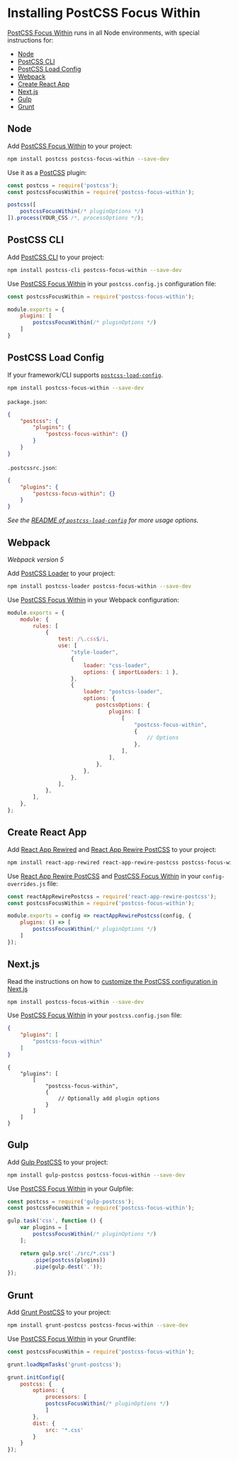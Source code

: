 # Installing PostCSS Focus Within

[PostCSS Focus Within] runs in all Node environments, with special instructions for:

- [Node](#node)
- [PostCSS CLI](#postcss-cli)
- [PostCSS Load Config](#postcss-load-config)
- [Webpack](#webpack)
- [Create React App](#create-react-app)
- [Next.js](#nextjs)
- [Gulp](#gulp)
- [Grunt](#grunt)

## Node

Add [PostCSS Focus Within] to your project:

```bash
npm install postcss postcss-focus-within --save-dev
```

Use it as a [PostCSS] plugin:

```js
const postcss = require('postcss');
const postcssFocusWithin = require('postcss-focus-within');

postcss([
	postcssFocusWithin(/* pluginOptions */)
]).process(YOUR_CSS /*, processOptions */);
```

## PostCSS CLI

Add [PostCSS CLI] to your project:

```bash
npm install postcss-cli postcss-focus-within --save-dev
```

Use [PostCSS Focus Within] in your `postcss.config.js` configuration file:

```js
const postcssFocusWithin = require('postcss-focus-within');

module.exports = {
	plugins: [
		postcssFocusWithin(/* pluginOptions */)
	]
}
```

## PostCSS Load Config

If your framework/CLI supports [`postcss-load-config`](https://github.com/postcss/postcss-load-config).

```bash
npm install postcss-focus-within --save-dev
```

`package.json`:

```json
{
	"postcss": {
		"plugins": {
			"postcss-focus-within": {}
		}
	}
}
```

`.postcssrc.json`:

```json
{
	"plugins": {
		"postcss-focus-within": {}
	}
}
```

_See the [README of `postcss-load-config`](https://github.com/postcss/postcss-load-config#usage) for more usage options._

## Webpack

_Webpack version 5_

Add [PostCSS Loader] to your project:

```bash
npm install postcss-loader postcss-focus-within --save-dev
```

Use [PostCSS Focus Within] in your Webpack configuration:

```js
module.exports = {
	module: {
		rules: [
			{
				test: /\.css$/i,
				use: [
					"style-loader",
					{
						loader: "css-loader",
						options: { importLoaders: 1 },
					},
					{
						loader: "postcss-loader",
						options: {
							postcssOptions: {
								plugins: [
									[
										"postcss-focus-within",
										{
											// Options
										},
									],
								],
							},
						},
					},
				],
			},
		],
	},
};
```

## Create React App

Add [React App Rewired] and [React App Rewire PostCSS] to your project:

```bash
npm install react-app-rewired react-app-rewire-postcss postcss-focus-within --save-dev
```

Use [React App Rewire PostCSS] and [PostCSS Focus Within] in your
`config-overrides.js` file:

```js
const reactAppRewirePostcss = require('react-app-rewire-postcss');
const postcssFocusWithin = require('postcss-focus-within');

module.exports = config => reactAppRewirePostcss(config, {
	plugins: () => [
		postcssFocusWithin(/* pluginOptions */)
	]
});
```

## Next.js

Read the instructions on how to [customize the PostCSS configuration in Next.js](https://nextjs.org/docs/advanced-features/customizing-postcss-config)

```bash
npm install postcss-focus-within --save-dev
```

Use [PostCSS Focus Within] in your `postcss.config.json` file:

```json
{
	"plugins": [
		"postcss-focus-within"
	]
}
```

```json5
{
	"plugins": [
		[
			"postcss-focus-within",
			{
				// Optionally add plugin options
			}
		]
	]
}
```

## Gulp

Add [Gulp PostCSS] to your project:

```bash
npm install gulp-postcss postcss-focus-within --save-dev
```

Use [PostCSS Focus Within] in your Gulpfile:

```js
const postcss = require('gulp-postcss');
const postcssFocusWithin = require('postcss-focus-within');

gulp.task('css', function () {
	var plugins = [
		postcssFocusWithin(/* pluginOptions */)
	];

	return gulp.src('./src/*.css')
		.pipe(postcss(plugins))
		.pipe(gulp.dest('.'));
});
```

## Grunt

Add [Grunt PostCSS] to your project:

```bash
npm install grunt-postcss postcss-focus-within --save-dev
```

Use [PostCSS Focus Within] in your Gruntfile:

```js
const postcssFocusWithin = require('postcss-focus-within');

grunt.loadNpmTasks('grunt-postcss');

grunt.initConfig({
	postcss: {
		options: {
			processors: [
			postcssFocusWithin(/* pluginOptions */)
			]
		},
		dist: {
			src: '*.css'
		}
	}
});
```

[Gulp PostCSS]: https://github.com/postcss/gulp-postcss
[Grunt PostCSS]: https://github.com/nDmitry/grunt-postcss
[PostCSS]: https://github.com/postcss/postcss
[PostCSS CLI]: https://github.com/postcss/postcss-cli
[PostCSS Loader]: https://github.com/postcss/postcss-loader
[PostCSS Focus Within]: https://github.com/csstools/postcss-plugins/tree/main/plugins/postcss-focus-within
[React App Rewire PostCSS]: https://github.com/csstools/react-app-rewire-postcss
[React App Rewired]: https://github.com/timarney/react-app-rewired
[Next.js]: https://nextjs.org
